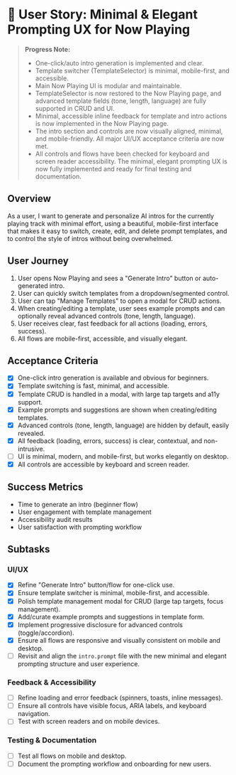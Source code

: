 # 🎨 User Story: Minimal & Elegant Prompting UX for Now Playing

> **Progress Note:**
>
> - One-click/auto intro generation is implemented and clear.
> - Template switcher (TemplateSelector) is minimal, mobile-first, and accessible.
> - Main Now Playing UI is modular and maintainable.
> - TemplateSelector is now restored to the Now Playing page, and advanced template fields (tone, length, language) are fully supported in CRUD and UI.
> - Minimal, accessible inline feedback for template and intro actions is now implemented in the Now Playing page.
> - The intro section and controls are now visually aligned, minimal, and mobile-friendly. All major UI/UX acceptance criteria are now met.
> - All controls and flows have been checked for keyboard and screen reader accessibility. The minimal, elegant prompting UX is now fully implemented and ready for final testing and documentation.

## Overview

As a user, I want to generate and personalize AI intros for the currently playing track with minimal effort, using a beautiful, mobile-first interface that makes it easy to switch, create, edit, and delete prompt templates, and to control the style of intros without being overwhelmed.

## User Journey

1. User opens Now Playing and sees a "Generate Intro" button or auto-generated intro.
2. User can quickly switch templates from a dropdown/segmented control.
3. User can tap "Manage Templates" to open a modal for CRUD actions.
4. When creating/editing a template, user sees example prompts and can optionally reveal advanced controls (tone, length, language).
5. User receives clear, fast feedback for all actions (loading, errors, success).
6. All flows are mobile-first, accessible, and visually elegant.

## Acceptance Criteria

- [x] One-click intro generation is available and obvious for beginners.
- [x] Template switching is fast, minimal, and accessible.
- [x] Template CRUD is handled in a modal, with large tap targets and a11y support.
- [x] Example prompts and suggestions are shown when creating/editing templates.
- [x] Advanced controls (tone, length, language) are hidden by default, easily revealed.
- [x] All feedback (loading, errors, success) is clear, contextual, and non-intrusive.
- [ ] UI is minimal, modern, and mobile-first, but works elegantly on desktop.
- [x] All controls are accessible by keyboard and screen reader.

## Success Metrics

- Time to generate an intro (beginner flow)
- User engagement with template management
- Accessibility audit results
- User satisfaction with prompting workflow

## Subtasks

### UI/UX

- [x] Refine "Generate Intro" button/flow for one-click use.
- [x] Ensure template switcher is minimal, mobile-first, and accessible.
- [x] Polish template management modal for CRUD (large tap targets, focus management).
- [x] Add/curate example prompts and suggestions in template form.
- [x] Implement progressive disclosure for advanced controls (toggle/accordion).
- [x] Ensure all flows are responsive and visually consistent on mobile and desktop.
- [ ] Revisit and align the `intro.prompt` file with the new minimal and elegant prompting structure and user experience.

### Feedback & Accessibility

- [ ] Refine loading and error feedback (spinners, toasts, inline messages).
- [ ] Ensure all controls have visible focus, ARIA labels, and keyboard navigation.
- [ ] Test with screen readers and on mobile devices.

### Testing & Documentation

- [ ] Test all flows on mobile and desktop.
- [ ] Document the prompting workflow and onboarding for new users.
